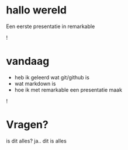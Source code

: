 # hallo wereld
Een eerste presentatie in remarkable

!

# vandaag
- heb ik geleerd wat git/github is
- wat markdown is
- hoe ik met remarkable een presentatie maak

!

# Vragen?

is dit alles? ja.. dit is alles
